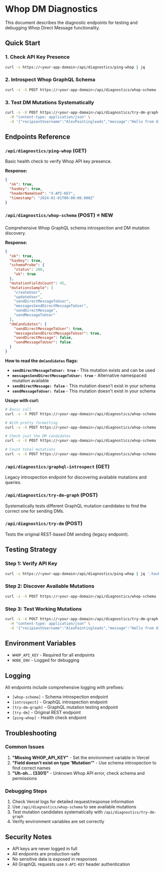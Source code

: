 # Whop DM Diagnostics

This document describes the diagnostic endpoints for testing and debugging Whop Direct Message functionality.

## Quick Start

### 1. Check API Key Presence
```bash
curl -s https://<your-app-domain>/api/diagnostics/ping-whop | jq
```

### 2. Introspect Whop GraphQL Schema
```bash
curl -s -X POST https://<your-app-domain>/api/diagnostics/whop-schema | jq
```

### 3. Test DM Mutations Systematically
```bash
curl -s -X POST https://<your-app-domain>/api/diagnostics/try-dm-graph \
  -H "content-type: application/json" \
  -d '{"recipientUsername":"AlexPaintingleads","message":"Hello from diagnostics!"}' | jq
```

## Endpoints Reference

### `/api/diagnostics/ping-whop` (GET)
Basic health check to verify Whop API key presence.

**Response:**
```json
{
  "ok": true,
  "hasKey": true,
  "headerNameUsed": "X-API-KEY",
  "timestamp": "2024-01-01T00:00:00.000Z"
}
```

### `/api/diagnostics/whop-schema` (POST) ⭐ NEW
Comprehensive Whop GraphQL schema introspection and DM mutation discovery.

**Response:**
```json
{
  "ok": true,
  "hasKey": true,
  "schemaProbe": {
    "status": 200,
    "ok": true
  },
  "mutationFieldsCount": 45,
  "mutationsSample": [
    "createUser",
    "updateUser",
    "sendDirectMessageToUser",
    "messagesSendDirectMessageToUser",
    "sendDirectMessage",
    "sendMessageToUser"
  ],
  "dmCandidates": {
    "sendDirectMessageToUser": true,
    "messagesSendDirectMessageToUser": true,
    "sendDirectMessage": false,
    "sendMessageToUser": false
  }
}
```

**How to read the `dmCandidates` flags:**

- **`sendDirectMessageToUser: true`** - This mutation exists and can be used
- **`messagesSendDirectMessageToUser: true`** - Alternative namespaced mutation available
- **`sendDirectMessage: false`** - This mutation doesn't exist in your schema
- **`sendMessageToUser: false`** - This mutation doesn't exist in your schema

**Usage with curl:**
```bash
# Basic call
curl -s -X POST https://<your-app-domain>/api/diagnostics/whop-schema | jq

# With pretty formatting
curl -s -X POST https://<your-app-domain>/api/diagnostics/whop-schema | jq '.'

# Check just the DM candidates
curl -s -X POST https://<your-app-domain>/api/diagnostics/whop-schema | jq '.dmCandidates'

# Count total mutations
curl -s -X POST https://<your-app-domain>/api/diagnostics/whop-schema | jq '.mutationFieldsCount'
```

### `/api/diagnostics/graphql-introspect` (GET)
Legacy introspection endpoint for discovering available mutations and queries.

### `/api/diagnostics/try-dm-graph` (POST)
Systematically tests different GraphQL mutation candidates to find the correct one for sending DMs.

### `/api/diagnostics/try-dm` (POST)
Tests the original REST-based DM sending (legacy endpoint).

## Testing Strategy

### Step 1: Verify API Key
```bash
curl -s https://<your-app-domain>/api/diagnostics/ping-whop | jq '.hasKey'
```

### Step 2: Discover Available Mutations
```bash
curl -s -X POST https://<your-app-domain>/api/diagnostics/whop-schema | jq '.dmCandidates'
```

### Step 3: Test Working Mutations
```bash
curl -s -X POST https://<your-app-domain>/api/diagnostics/try-dm-graph \
  -H "content-type: application/json" \
  -d '{"recipientUsername":"AlexPaintingleads","message":"Hello from diagnostics!"}' | jq
```

## Environment Variables

- `WHOP_API_KEY` - Required for all endpoints
- `NODE_ENV` - Logged for debugging

## Logging

All endpoints include comprehensive logging with prefixes:
- `[whop-schema]` - Schema introspection endpoint
- `[introspect]` - GraphQL introspection endpoint
- `[try-dm-graph]` - GraphQL mutation testing endpoint
- `[try-dm]` - Original REST endpoint
- `[ping-whop]` - Health check endpoint

## Troubleshooting

### Common Issues

1. **"Missing WHOP_API_KEY"** - Set the environment variable in Vercel
2. **"Field doesn't exist on type 'Mutation'"** - Use schema introspection to find correct names
3. **"Uh-oh... (3301)"** - Unknown Whop API error, check schema and permissions

### Debugging Steps

1. Check Vercel logs for detailed request/response information
2. Use `/api/diagnostics/whop-schema` to see available mutations
3. Test mutation candidates systematically with `/api/diagnostics/try-dm-graph`
4. Verify environment variables are set correctly

## Security Notes

- API keys are never logged in full
- All endpoints are production-safe
- No sensitive data is exposed in responses
- All GraphQL requests use `X-API-KEY` header authentication



